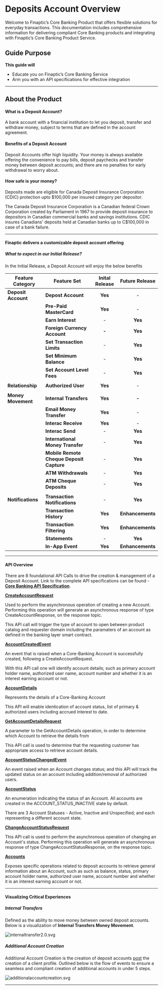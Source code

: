 # Deposits Account Overview

Welcome to Finaptic’s Core Banking Product that offers flexible solutions for everyday transactions. This documentation includes comprehensive information for delivering compliant Core Banking products and integrating with Finaptic’s Core Banking Product Service.

## Guide Purpose

**This guide will**

- Educate you on Finaptic’s Core Banking Service
- Arm you with an API specifications for effective integration

---

## About the Product

#### What is a Deposit Account?

A bank account with a financial institution to let you deposit, transfer and withdraw money, subject to terms that are defined in the account agreement.

#### Benefits of a Deposit Account

Deposit Accounts offer high liquidity. Your money is always available offering the convenience to pay bills, deposit paychecks and transfer money between deposit accounts; and there are no penalties for early withdrawal to worry about.

#### How safe is your money?

Deposits made are eligible for Canada Deposit Insurance Corporation (CDIC) protection upto $100,000 per insured category per depositor. 

The Canada Deposit Insurance Corporation is a Canadian federal Crown Corporation created by Parliament in 1967 to provide deposit insurance to depositors in Canadian commercial banks and savings institutions. CDIC insures Canadians' deposits held at Canadian banks up to C$100,000 in case of a bank failure.

---

#### Finaptic delivers a customizable deposit account offering

##### What to expect in our Initial Release?

In the Initial Release, a Deposit Account will enjoy the below benefits

| Feature Category    | Feature Set                              | Inital Release | Future Release   |
| ------------------- | ---------------------------------------- |:--------------:|:----------------:|
| **Deposit Account** | **Depost Account**                       | **Yes**        | -                |
|                     | **Pre-Paid MasterCard**                  | **Yes**        | -                |
|                     | **Earn Interest**                        | -              | **Yes**          |
|                     | **Foreign Currency Account**             | **-**          | **Yes**          |
|                     | **Set Transaction Limits**               | -              | **Yes**          |
|                     | **Set Minimum Balance**                  | -              | **Yes**          |
|                     | **Set Account Level Fees**               | -              | **Yes**          |
|                     |                                          |                |                  |
| **Relationship**    | **Authorized User**                      | **Yes**        | -                |
|                     |                                          |                |                  |
| **Money Movement**  | **Internal Transfers**                   | **Yes**        | **-**            |
|                     | **Email Money Transfer**                 | **Yes**        | -                |
|                     | **Interac Receive**                      | **Yes**        | -                |
|                     | **Interac Send**                         | -              | **Yes**          |
|                     | **International Money Transfer**         | -              | **Yes**          |
|                     | **Mobile Remote Cheque Deposit Capture** | -              | **Yes**          |
|                     | **ATM Withdrawals**                      | -              | **Yes**          |
|                     | **ATM Cheque Deposits**                  | -              | **Yes**          |
|                     |                                          |                |                  |
| **Notifications**   | **Transaction Notifications**            | -              | **Yes**          |
|                     | **Transaction History**                  | **Yes**        | **Enhancements** |
|                     | **Transaction Filtering**                | **Yes**        | **Enhancements** |
|                     | **Statements**                           | -              | **Yes**          |
|                     | **In-App Event**                         | **Yes**        | **Enhancements** |







---

#### API Overview

There are 8 foundational API Calls to drive the creation & management of a Deposit Account. Link to the complete API specifications can be found - [**<u>Core Banking API Specification</u>**](/../../API-Specifications/corebanking/).

[**<u>CreateAccountRequest</u>**](/../../API-Specifications/corebanking/#createaccountrequest)

Used to perform the asynchronous operation of creating a new Account. Performing this operation will generate an asynchronous response of type CreateAccountResponse, on the response topic.

This API call will trigger the type of account to open between product catalog and requester domain including the paramaters of an account as defined in the banking layer smart contract.

[**<u>AccountCreatedEvent</u>**](/../../API-Specifications/corebanking/#accountcreatedevent)

An event that is raised when a Core-Banking Account is successfully created, following a CreateAccountRequest.

With this API call one will identify account details; such as  primary account holder name, authorized user name, account number and whether it is an interest earning account or not.

[**AccountDetails**](/../../API-Specifications/corebanking/#accountdetails)

Represents the details of a Core-Banking Account

This API will enable identication of account status, list of primary & authorized users including accrued interest to date. 

[**<u>GetAccountDetailsRequest</u>**](/../../API-Specifications/corebanking/#getaccountdetailsrequest)

A parameter to the GetAccountDetails operation, in order to determine which Account to retrieve the details from

This API call is used to determine that the requesting customer has appropriate access to retrieve account details.

[**<u>AccountStatusChangedEvent</u>**](/../../API-Specifications/corebanking/#accountstatuschangedevent)

An event raised when an Account changes status; and this API will track the updated status on an account including addition/removal of authorized users.

[**<u>AccountStatus</u>**](/../../API-Specifications/corebanking/#accountstatus)

An enumeration indicating the status of an Account. All accounts are created in the ACCOUNT_STATUS_INACTIVE state by default. 

There are 3 Account Statuses - Active, Inactive and Unspecified; and each representing a different account state. 

[**<u>ChangeAccountStatusRequest</u>**](/../../API-Specifications/corebanking/#changeaccountstatusrequest)

This API call is used to perform the asynchronous operation of changing an Account's status. Performing this operation will generate an asynchronous response of type ChangeAccountStatusResponse, on the response topic. 

[**<u>Accounts</u>**](/../../API-Specifications/corebanking/#accounts)

Exposes specific operations related to deposit accounts to retrieve general information about an Account, such as such as balance, status, primary account holder name, authorized user name, account number and whether it is an interest earning account or not.

____

#### Visualizing Critical Experiences

##### Internal Transfers

Defined as the ability to move money between owned deposit accounts. Below is a visualization of **Internal Transfers Money Movement**.

![internaltransfer2.0.svg](images/internaltransfer2.0.svg)

#### 

##### Additional Account Creation

Additional Account Creation is the creation of deposit accounts <u>post</u> the creation of a client profile. Outlined below is the flow of events to ensure a seamless and compliant creation of additional accounts in under 5 steps.

![additionalaccountcreation.svg](images/additionalaccountcreation.svg)

---
